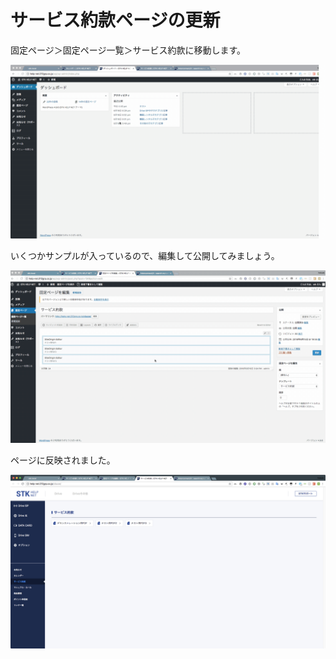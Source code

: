 # サービス約款ページの更新

固定ページ＞固定ページ一覧＞サービス約款に移動します。

![](.gitbook/assets/2018-06-26-18.14.09.gif)

いくつかサンプルが入っているので、編集して公開してみましょう。

![](.gitbook/assets/2018-06-26-18.44.59.gif)

ページに反映されました。

![](.gitbook/assets/image%20%283%29.png)



